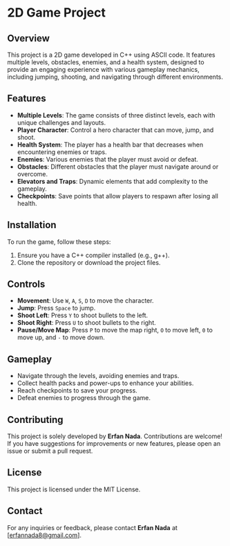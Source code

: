 # 2D Game Project

## Overview
This project is a 2D game developed in C++ using ASCII code. It features multiple levels, obstacles, enemies, and a health system, designed to provide an engaging experience with various gameplay mechanics, including jumping, shooting, and navigating through different environments.

## Features
- **Multiple Levels**: The game consists of three distinct levels, each with unique challenges and layouts.
- **Player Character**: Control a hero character that can move, jump, and shoot.
- **Health System**: The player has a health bar that decreases when encountering enemies or traps.
- **Enemies**: Various enemies that the player must avoid or defeat.
- **Obstacles**: Different obstacles that the player must navigate around or overcome.
- **Elevators and Traps**: Dynamic elements that add complexity to the gameplay.
- **Checkpoints**: Save points that allow players to respawn after losing all health.
  
## Installation
To run the game, follow these steps:

1. Ensure you have a C++ compiler installed (e.g., g++).
2. Clone the repository or download the project files.

## Controls
- **Movement**: Use `W`, `A`, `S`, `D` to move the character.
- **Jump**: Press `Space` to jump.
- **Shoot Left**: Press `Y` to shoot bullets to the left.
- **Shoot Right**: Press `U` to shoot bullets to the right.
- **Pause/Move Map**: Press `P` to move the map right, `O` to move left, `0` to move up, and `-` to move down.

## Gameplay
- Navigate through the levels, avoiding enemies and traps.
- Collect health packs and power-ups to enhance your abilities.
- Reach checkpoints to save your progress.
- Defeat enemies to progress through the game.

## Contributing
This project is solely developed by **Erfan Nada**. Contributions are welcome! If you have suggestions for improvements or new features, please open an issue or submit a pull request.

## License
This project is licensed under the MIT License.

## Contact
For any inquiries or feedback, please contact **Erfan Nada** at [erfannada8@gmail.com].
